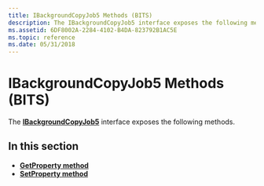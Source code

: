 ```yaml
---
title: IBackgroundCopyJob5 Methods (BITS)
description: The IBackgroundCopyJob5 interface exposes the following methods. | IBackgroundCopyJob5 Methods (BITS)
ms.assetid: 6DF8002A-2284-4102-B4DA-823792B1AC5E
ms.topic: reference
ms.date: 05/31/2018
---
```


# IBackgroundCopyJob5 Methods (BITS)

The [**IBackgroundCopyJob5**](/windows/desktop/api/Bits5_0/nn-bits5_0-ibackgroundcopyjob5) interface exposes the following methods.

## In this section

-   [**GetProperty method**](/windows/desktop/api/Bits5_0/nf-bits5_0-ibackgroundcopyjob5-getproperty)
-   [**SetProperty method**](/windows/desktop/api/Bits5_0/nf-bits5_0-ibackgroundcopyjob5-setproperty)

 

 




